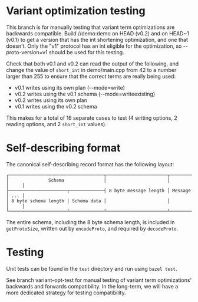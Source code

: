 # Variant optimization testing
This branch is for manually testing that variant term optimizations are
backwards compatible. Build //demo:demo on HEAD (v0.2) and on HEAD~1
(v0.1) to get a version that has the int shortening optimization, and
one that doesn't. Only the "v1" protocol has an int eligible for the
optimization, so --proto-version=v1 should be used for this testing.

Check that both v0.1 and v0.2 can read the output of the following, and
change the value of `short_int` in demo/main.cpp from 42 to a number
larger than 255 to ensure that the correct terms are really being used:
* v0.1 writes using its own plan (--mode=write)
* v0.2 writes using the v0.1 schema (--mode=writeexisting)
* v0.2 writes using its own plan
* v0.1 writes using the v0.2 schema

This makes for a total of 16 separate cases to test (4 writing options,
2 reading options, and 2 `short_int` values).

# Self-describing format
The canonical self-describing record format has the following layout:

```
┌────────────────────────────────────┬───────────────────────┬─────────┬─────┐
│               Schema               │                       │         │     │
├──────────────────────┬─────────────┤ 8 byte message length │ Message │ ... │
│ 8 byte schema length │ Schema data │                       │         │     │
└──────────────────────┴─────────────┴───────────────────────┴─────────┴─────┘
```

The entire schema, including the 8 byte schema length, is included in
`getProtoSize`, written out by `encodeProto`, and required by `decodeProto`.

# Testing
Unit tests can be found in the `test` directory and run using `bazel test`.

See branch variant-opt-test for manual testing of variant term optimizations'
backwards and forwards compatibility. In the long-term, we will have a more
dedicated strategy for testing compatibility.
